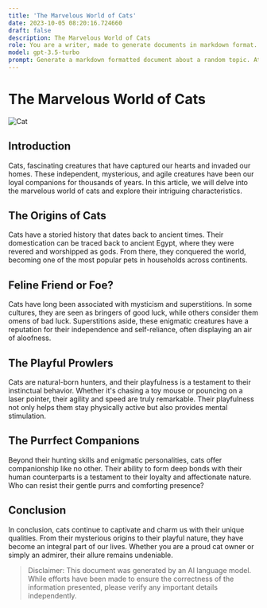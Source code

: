 ```yaml
---
title: 'The Marvelous World of Cats'
date: 2023-10-05 08:20:16.724660
draft: false
description: The Marvelous World of Cats
role: You are a writer, made to generate documents in markdown format. It is very important that all of the documents you generate are in valid markdown format.
model: gpt-3.5-turbo
prompt: Generate a markdown formatted document about a random topic. At the bottom, include a disclaimer explaining that the document was generated by you. The first line of the document should be the title. Make sure that the entire document is in proper markdown format, using a mix of various tags to make the document visually appealing.
---
```


# The Marvelous World of Cats

![Cat](https://images.unsplash.com/photo-1560807707-944ecbcd8044)

## Introduction
Cats, fascinating creatures that have captured our hearts and invaded our homes. These independent, mysterious, and agile creatures have been our loyal companions for thousands of years. In this article, we will delve into the marvelous world of cats and explore their intriguing characteristics.

## The Origins of Cats
Cats have a storied history that dates back to ancient times. Their domestication can be traced back to ancient Egypt, where they were revered and worshipped as gods. From there, they conquered the world, becoming one of the most popular pets in households across continents.

## Feline Friend or Foe?
Cats have long been associated with mysticism and superstitions. In some cultures, they are seen as bringers of good luck, while others consider them omens of bad luck. Superstitions aside, these enigmatic creatures have a reputation for their independence and self-reliance, often displaying an air of aloofness.

## The Playful Prowlers
Cats are natural-born hunters, and their playfulness is a testament to their instinctual behavior. Whether it's chasing a toy mouse or pouncing on a laser pointer, their agility and speed are truly remarkable. Their playfulness not only helps them stay physically active but also provides mental stimulation.

## The Purrfect Companions
Beyond their hunting skills and enigmatic personalities, cats offer companionship like no other. Their ability to form deep bonds with their human counterparts is a testament to their loyalty and affectionate nature. Who can resist their gentle purrs and comforting presence?

## Conclusion
In conclusion, cats continue to captivate and charm us with their unique qualities. From their mysterious origins to their playful nature, they have become an integral part of our lives. Whether you are a proud cat owner or simply an admirer, their allure remains undeniable.

>Disclaimer: This document was generated by an AI language model. While efforts have been made to ensure the correctness of the information presented, please verify any important details independently.
